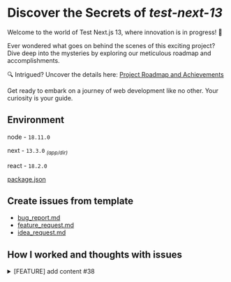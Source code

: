 # Discover the Secrets of _test-next-13_

Welcome to the world of Test Next.js 13, where innovation is in progress! 🚀

Ever wondered what goes on behind the scenes of this exciting project? Dive deep into the mysteries by exploring our meticulous roadmap and accomplishments.

🔍 Intrigued? Uncover the details here: [Project Roadmap and Achievements](https://github.com/wongprom/test-next-13/issues)

Get ready to embark on a journey of web development like no other. Your curiosity is your guide.

## Environment

node - `18.11.0`<p>
next - `13.3.0` <sub>_(app/dir)_</sub><p>
react - `18.2.0`<p>
[package.json](https://github.com/wongprom/test-next-13/blob/main/package.json)

## Create issues from template

- [bug_report.md](https://github.com/wongprom/test-next-13/blob/main/.github/ISSUE_TEMPLATE/bug_report.md)
- [feature_request.md](https://github.com/wongprom/test-next-13/blob/main/.github/ISSUE_TEMPLATE/feature_request.md)
- [idea_request.md](https://github.com/wongprom/test-next-13/blob/main/.github/ISSUE_TEMPLATE/idea_request.md)

## How I worked and thoughts with issues

<details><summary>[FEATURE] add content #38</summary>

<sub><sup>[[FEATURE] add content #38](https://github.com/wongprom/test-next-13/issues/38)</sup></sub>

### The Hilariously Unpredictable Image Monk Gallery

- Inspired by the delightful chaos of the [Masonry Grid](https://masonry.desandro.com/), and a dash of monkey business!

### Elevating the Interactive Image Gallery Game

- I wanted image gallery to be a bit more lively than 'Monk' gallery. That's why text magically appears when you hover over the images!

</details>

